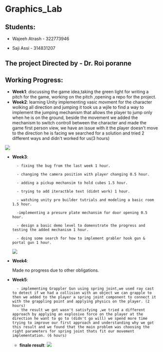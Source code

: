 # Graphics_Lab
## Students:

 - Wajeeh Atrash - 322773946
 
 - Saji Assi - 314831207
## The project Directed by - **Dr. Roi poranne**
## Working Progress:
- **Week1**: discussing the game idea,taking the green light for writing a pitch for the game, working on the pitch ,opening a repo for the project.
- **Week2**: learning Unity implementing vasic movment for the character wolking all direction and jumping it took us a wjile to find a way to implement the jumping mechanism that allows the player to jump only when he is on the ground, beside the movement we added the mechanism to switch controll between the character and made the game first person view, we have an issue with it the player doesn't move to the direction he is facing we searched for a solution and tried 2 different ways and didn't worked for us(3 hours)

![](week2.gif)

- **Week3**:

		- fixing the bug from the last week 1 hour.

		- changing the camera position with player changing 0.5 hour.

		- adding a pickup mechansim to hold cubes 1.5 hour.

		- trying to add iteractble text (didnt work) 1 hour.

		- watching unity pro builder tutrials and modeling a basic room 1.5 hour.

		-implementing a presure plate mechansim for door opening 0.5 hour.

		- design a basic demo level to domenstrate the progress and testing the added mechanism 1 hour.

		- doing some search for how to implement grabler hook gun & portal gun 1 hour.
	![](week3.gif)

- **Week4**:

	Made no progress due to other obligations.
- **Week5**:

		- implementing Grappler Gun using spring joint,we used ray cast to detect if we had a collision with an object we can grapple to then we added to the player a spring joint component to connect it with the grappling point and applying physics on the player. (2 hours)
		- the result we got wasn't satisfying ,we tried a different approach by applying an explosive force on the player at the direction he want to go to (didn't go will) we spend more time trying to improve our first approach and understanding why we got this result and we found that the main problem was choosing the right parameters for spring joint thats fit our movement implementation. (6 hours)
	- **finale result**:
	![](week5.gif)